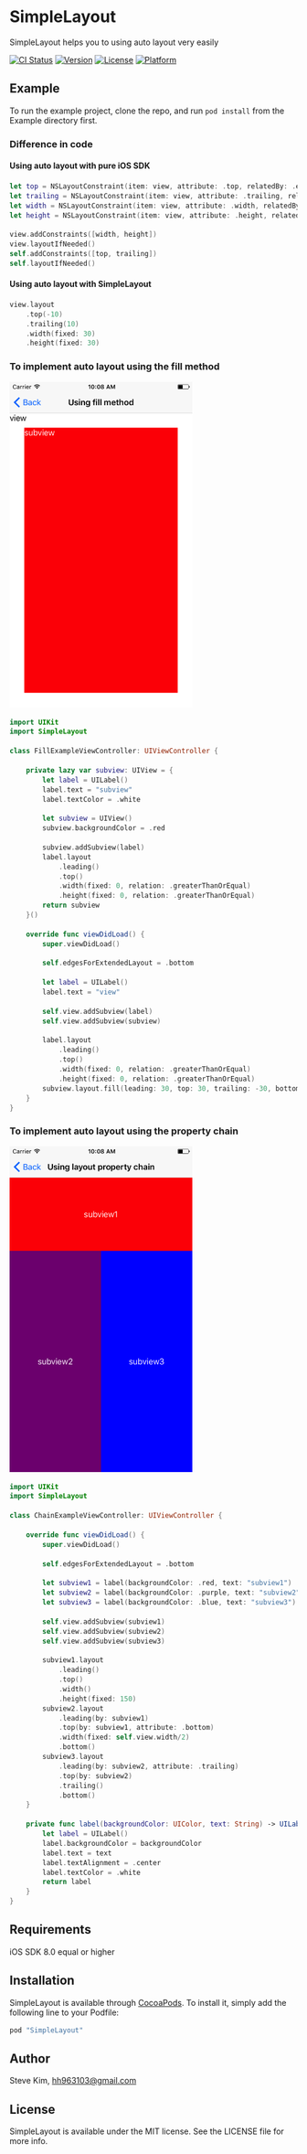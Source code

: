 # SimpleLayout

SimpleLayout helps you to using auto layout very easily

[![CI Status](http://img.shields.io/travis/pisces/SimpleLayout.svg?style=flat)](https://travis-ci.org/pisces/SimpleLayout)
[![Version](https://img.shields.io/cocoapods/v/SimpleLayout.svg?style=flat)](http://cocoapods.org/pods/SimpleLayout)
[![License](https://img.shields.io/cocoapods/l/SimpleLayout.svg?style=flat)](http://cocoapods.org/pods/SimpleLayout)
[![Platform](https://img.shields.io/cocoapods/p/SimpleLayout.svg?style=flat)](http://cocoapods.org/pods/SimpleLayout)

## Example

To run the example project, clone the repo, and run `pod install` from the Example directory first.

### Difference in code

#### Using auto layout with pure iOS SDK
```Swift
let top = NSLayoutConstraint(item: view, attribute: .top, relatedBy: .equal, toItem: self, attribute: .top, multiplier: 1.0, constant: -10)
let trailing = NSLayoutConstraint(item: view, attribute: .trailing, relatedBy: .equal, toItem: self, attribute: .trailing, multiplier: 1.0, constant: 10)
let width = NSLayoutConstraint(item: view, attribute: .width, relatedBy: .equal, toItem: nil, attribute: .notAnAttribute, multiplier: 1.0, constant: 30)
let height = NSLayoutConstraint(item: view, attribute: .height, relatedBy: .equal, toItem: nil, attribute: .notAnAttribute, multiplier: 1.0, constant: 30)
            
view.addConstraints([width, height])
view.layoutIfNeeded()
self.addConstraints([top, trailing])
self.layoutIfNeeded()
```

#### Using auto layout with SimpleLayout
```Swift
view.layout
    .top(-10)
    .trailing(10)
    .width(fixed: 30)
    .height(fixed: 30)
```

### To implement auto layout using the fill method
<p valign="top">
<img src="Screenshot/sh_01.png" width="320"/>
</p>

```Swift
import UIKit
import SimpleLayout

class FillExampleViewController: UIViewController {
    
    private lazy var subview: UIView = {
        let label = UILabel()
        label.text = "subview"
        label.textColor = .white
        
        let subview = UIView()
        subview.backgroundColor = .red
        
        subview.addSubview(label)
        label.layout
            .leading()
            .top()
            .width(fixed: 0, relation: .greaterThanOrEqual)
            .height(fixed: 0, relation: .greaterThanOrEqual)
        return subview
    }()
    
    override func viewDidLoad() {
        super.viewDidLoad()
        
        self.edgesForExtendedLayout = .bottom
        
        let label = UILabel()
        label.text = "view"
        
        self.view.addSubview(label)
        self.view.addSubview(subview)

        label.layout
            .leading()
            .top()
            .width(fixed: 0, relation: .greaterThanOrEqual)
            .height(fixed: 0, relation: .greaterThanOrEqual)
        subview.layout.fill(leading: 30, top: 30, trailing: -30, bottom: -30)
    }
}
```

### To implement auto layout using the property chain
<p valign="top">
<img src="Screenshot/sh_02.png" width="320"/>
</p>

```Swift
import UIKit
import SimpleLayout

class ChainExampleViewController: UIViewController {
    
    override func viewDidLoad() {
        super.viewDidLoad()
        
        self.edgesForExtendedLayout = .bottom
        
        let subview1 = label(backgroundColor: .red, text: "subview1")
        let subview2 = label(backgroundColor: .purple, text: "subview2")
        let subview3 = label(backgroundColor: .blue, text: "subview3")
        
        self.view.addSubview(subview1)
        self.view.addSubview(subview2)
        self.view.addSubview(subview3)
        
        subview1.layout
            .leading()
            .top()
            .width()
            .height(fixed: 150)
        subview2.layout
            .leading(by: subview1)
            .top(by: subview1, attribute: .bottom)
            .width(fixed: self.view.width/2)
            .bottom()
        subview3.layout
            .leading(by: subview2, attribute: .trailing)
            .top(by: subview2)
            .trailing()
            .bottom()
    }
    
    private func label(backgroundColor: UIColor, text: String) -> UILabel {
        let label = UILabel()
        label.backgroundColor = backgroundColor
        label.text = text
        label.textAlignment = .center
        label.textColor = .white
        return label
    }
}
```

## Requirements

iOS SDK 8.0 equal or higher

## Installation

SimpleLayout is available through [CocoaPods](http://cocoapods.org). To install
it, simply add the following line to your Podfile:

```ruby
pod "SimpleLayout"
```

## Author

Steve Kim, hh963103@gmail.com

## License

SimpleLayout is available under the MIT license. See the LICENSE file for more info.
